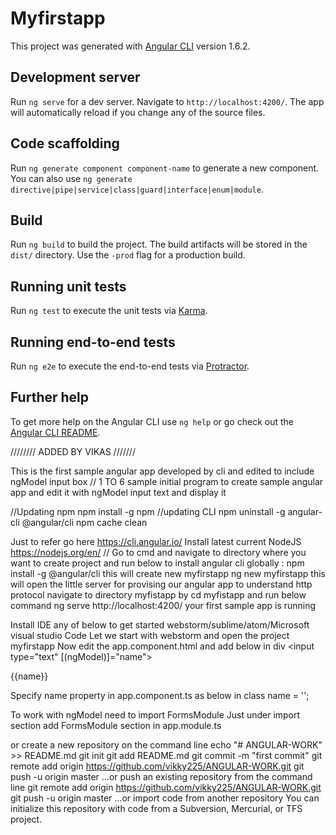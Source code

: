 # Myfirstapp

This project was generated with [Angular CLI](https://github.com/angular/angular-cli) version 1.6.2.

## Development server

Run `ng serve` for a dev server. Navigate to `http://localhost:4200/`. The app will automatically reload if you change any of the source files.

## Code scaffolding

Run `ng generate component component-name` to generate a new component. You can also use `ng generate directive|pipe|service|class|guard|interface|enum|module`.

## Build

Run `ng build` to build the project. The build artifacts will be stored in the `dist/` directory. Use the `-prod` flag for a production build.

## Running unit tests

Run `ng test` to execute the unit tests via [Karma](https://karma-runner.github.io).

## Running end-to-end tests

Run `ng e2e` to execute the end-to-end tests via [Protractor](http://www.protractortest.org/).

## Further help

To get more help on the Angular CLI use `ng help` or go check out the [Angular CLI README](https://github.com/angular/angular-cli/blob/master/README.md).

//////// ADDED BY VIKAS /////// 

This is the first sample angular app developed by cli and edited to include ngModel input box 
// 1 TO 6 sample initial program to create sample angular app and edit it with ngModel input text and display it 

//Updating npm
npm install -g npm
//updating CLI
npm uninstall -g angular-cli @angular/cli
npm cache clean

Just to refer go here https://cli.angular.io/
Install latest current NodeJS  https://nodejs.org/en/ 
// Go to cmd and navigate to directory where you want to create project and run below to install angular cli globally : 
npm install -g  @angular/cli
this will create new myfirstapp
ng new myfirstapp
this will open the little server for provising our angular app to understand http protocol
navigate to directory myfistapp by cd myfistapp and run below command
ng serve
http://localhost:4200/
your first sample app is running

Install IDE any of below to get started 
webstorm/sublime/atom/Microsoft visual studio Code
Let we start with webstorm and open the project myfirstapp 
Now edit the app.component.html and add below in div 
<input type="text" [(ngModel)]="name">
<p>{{name}}<p>

Specify name property in app.component.ts as below in class
name = '';

To work with ngModel need to import FormsModule 
Just under import section add  FormsModule section in app.module.ts


or create a new repository on the command line
echo "# ANGULAR-WORK" >> README.md
git init
git add README.md
git commit -m "first commit"
git remote add origin https://github.com/vikky225/ANGULAR-WORK.git
git push -u origin master
…or push an existing repository from the command line
git remote add origin https://github.com/vikky225/ANGULAR-WORK.git
git push -u origin master
…or import code from another repository
You can initialize this repository with code from a Subversion, Mercurial, or TFS project.
